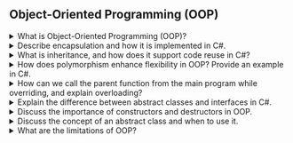 ## Object-Oriented Programming (OOP)

<details>
  <summary>What is Object-Oriented Programming (OOP)?</summary>
  <br>
  OOP is a programming paradigm that revolves around the concept of objects, which can encapsulate data and behavior. It promotes the organization of code into modular units and emphasizes concepts like encapsulation, inheritance, and polymorphism to enhance code reusability and maintainability.
  <br>
</details>

<details>
  <summary>Describe encapsulation and how it is implemented in C#.</summary>
  <br>
  Encapsulation is the bundling of data and methods that operate on that data within a single unit, i.e., an object. In C#, encapsulation is achieved using access modifiers like public, private, and protected to control the visibility of members within a class, ensuring data integrity and security.
  <br>
</details>

<details>
  <summary>What is inheritance, and how does it support code reuse in C#?</summary>
  <br>
  Inheritance is a mechanism in OOP that allows a class to inherit properties and behaviors from another class. In C#, it promotes code reuse by allowing a derived class to inherit members (fields, properties, and methods) from a base class. This helps in creating a hierarchy of classes, reducing redundancy and improving maintainability.
  <br>
</details>

<details>
  <summary>How does polymorphism enhance flexibility in OOP? Provide an example in C#.</summary>
  <br>
  Polymorphism allows objects of different types to be treated as objects of a common base type. In C#, polymorphism is achieved through method overriding and interfaces. For example, consider a base class "Shape" with a method "Draw." Derived classes like "Circle" and "Square" can override the "Draw" method to provide their specific implementation while being treated as "Shape" objects.
  <br>
</details>

<details>
  <summary>How can we call the parent function from the main program while overriding, and explain overloading?</summary>
  <br>
  To call the parent function from the main program while overriding in C#, you can use the `base` keyword. It allows you to invoke the overridden method from the base class. Overloading, on the other hand, involves defining multiple methods in the same class with the same name but different parameter lists, providing flexibility in method usage.
  <br>
</details>

<details>
  <summary>Explain the difference between abstract classes and interfaces in C#.</summary>
  <br>
  Abstract classes in C# can have both abstract (unimplemented) and concrete (implemented) members, while interfaces can only have abstract members. A class can inherit from a single abstract class but implement multiple interfaces. Abstract classes can have constructors, but interfaces cannot. Both abstract classes and interfaces support achieving abstraction and multiple inheritances.
  <br>
</details>

<details>
  <summary>Discuss the importance of constructors and destructors in OOP.</summary>
  <br>
  Constructors are special methods used to initialize objects, setting their initial state. In C#, constructors are invoked when an object is created using the `new` keyword. Destructors, on the other hand, are used for cleanup operations before an object is destroyed. While C# has automatic memory management through garbage collection, destructors can be useful for releasing non-memory resources.
  <br>
</details>

<details>
  <summary>Discuss the concept of an abstract class and when to use it.</summary>
  <br>
  An abstract class in C# is a class marked with the `abstract` keyword, and it may contain abstract and non-abstract members. It cannot be instantiated on its own and serves as a blueprint for derived classes. Abstract classes are useful when you want to provide a common base implementation for multiple related classes while enforcing certain methods to be implemented by derived classes.
  <br>
</details>

<details>
  <summary>What are the limitations of OOP?</summary>
  <br>
  OOP has limitations, such as difficulty in modeling real-world systems that don't naturally fit into an object-oriented paradigm, potential for overuse of inheritance leading to complex hierarchies, and challenges in handling mutable state in a concurrent environment. Additionally, OOP may not be the most suitable paradigm for certain types of programming tasks, such as low-level system programming.
  <br>
</details>
